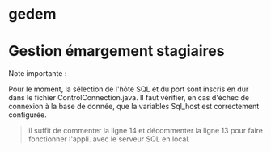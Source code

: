 # gedem
Gestion émargement  stagiaires
==============================

Note importante :

Pour le moment, la sélection de l'hôte SQL et du port sont inscris en dur dans le fichier ControlConnection.java.
Il faut vérifier, en cas d'échec de connexion à la base de donnée, que la variables Sql_host est correctement configurée.

> il suffit de commenter la ligne 14 et décommenter la ligne 13 pour faire fonctionner l'appli. avec le serveur SQL en local.


